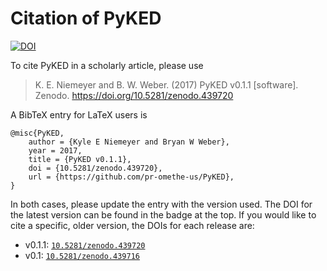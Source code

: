 # Citation of PyKED

[![DOI](https://zenodo.org/badge/66023863.svg)](https://zenodo.org/badge/latestdoi/66023863)

To cite PyKED in a scholarly article, please use

> K. E. Niemeyer and B. W. Weber. (2017) PyKED v0.1.1 [software]. Zenodo. https://doi.org/10.5281/zenodo.439720

A BibTeX entry for LaTeX users is

```TeX
@misc{PyKED,
    author = {Kyle E Niemeyer and Bryan W Weber},
    year = 2017,
    title = {PyKED v0.1.1},
    doi = {10.5281/zenodo.439720},
    url = {https://github.com/pr-omethe-us/PyKED},
}
```

In both cases, please update the entry with the version used. The DOI for the latest version can be found in the badge at the top.
If you would like to cite a specific, older version, the DOIs for each release are:

 * v0.1.1: [`10.5281/zenodo.439720`](https://doi.org/10.5281/zenodo.439720)
 * v0.1: [`10.5281/zenodo.439716`](https://doi.org/10.5281/zenodo.439716)
